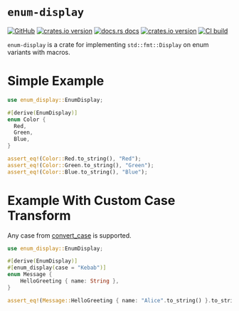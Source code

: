 # `enum-display`

[![GitHub](https://img.shields.io/badge/github-enum--display-8da0cb?logo=github)](https://github.com/SeedyROM/enum-display)
[![crates.io version](https://img.shields.io/crates/v/enum-display.svg)](https://crates.io/crates/enum-display)
[![docs.rs docs](https://docs.rs/enum-display/badge.svg)](https://docs.rs/enum-display)
[![crates.io version](https://img.shields.io/crates/l/enum-display.svg)](https://github.com/SeedyROM/enum-display/blob/main/LICENSE)
[![CI build](https://github.com/SeedyROM/enum-display/actions/workflows/rust.yml/badge.svg)](https://github.com/SeedyROM/enum-display/actions)

`enum-display` is a crate for implementing `std::fmt::Display` on enum variants with macros.

# Simple Example

```rust
use enum_display::EnumDisplay;

#[derive(EnumDisplay)]
enum Color {
  Red,
  Green,
  Blue,
}

assert_eq!(Color::Red.to_string(), "Red");
assert_eq!(Color::Green.to_string(), "Green");
assert_eq!(Color::Blue.to_string(), "Blue");
```

# Example With Custom Case Transform

Any case from [convert_case](https://docs.rs/convert_case/latest/convert_case/) is supported.

```rust
use enum_display::EnumDisplay;

#[derive(EnumDisplay)]
#[enum_display(case = "Kebab")]
enum Message {
    HelloGreeting { name: String },
}

assert_eq!(Message::HelloGreeting { name: "Alice".to_string() }.to_string(), "hello-greeting");
```
